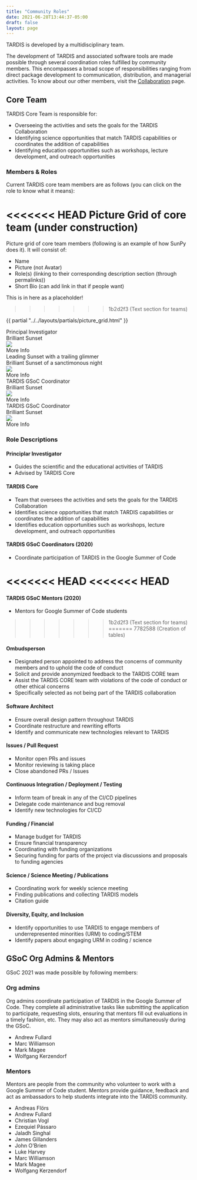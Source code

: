 ```yaml
---
title: "Community Roles"
date: 2021-06-28T13:44:37-05:00
draft: false
layout: page
---
```

TARDIS is developed by a multidisciplinary team. 

The development of TARDIS and associated software tools are made 
possible through several coordination roles fulfilled by community 
members. This encompasses a broad scope of responsibilities ranging 
from direct package development to communication, distribution, and 
managerial activities. To know about our other members, visit the 
<a href="../collaboration/">Collaboration</a> page.

## Core Team

TARDIS Core Team is responsible for:
 - Overseeing the activities and sets the goals for the TARDIS Collaboration
 - Identifying science opportunities that match TARDIS capabilities or coordinates the addition of capabilities
 - Identifying education opportunities such as workshops, lecture development, and outreach opportunities

### Members & Roles
Current TARDIS core team members are as follows (you can click on the role to know what it means):

<<<<<<< HEAD
Picture Grid of core team (under construction)
=======
Picture grid of core team members (following is an example of how SunPy does it). It will consist of:
 - Name
 - Picture (not Avatar)
 - Role(s) (linking to their corresponding description section (through permalinks))
 - Short Bio (can add link in that if people want)
 
 This is in here as a placeholder!
>>>>>>> 1b2d2f3 (Text section for teams)

{{ partial "../../layouts/partials/picture_grid.html" }}

<div class ="picture-grid">
    <div class ="individual-container">
        <div class ="role-box">Principal Investigator</div>
        <div class ="info-container">
            <div class ="person-name">Brilliant Sunset</div>
            <img class="rounded-picture" src="../pictures/random-image.jpg"> 
            <div class ="small-bio">More Info</div>
        </div>
    </div>
    <div class ="individual-container">
        <div class ="role-box">Leading Sunset with a trailing glimmer</div>
        <div class ="info-container">
            <div class ="person-name">Brilliant Sunset of a sanctimonous night</div>
            <img class="rounded-picture" src="../pictures/random-image.jpg"> 
            <div class ="small-bio">More Info</div>
        </div>
    </div>
    <div class ="individual-container">
        <div class ="role-box">TARDIS GSoC Coordinator</div>
        <div class ="info-container">
            <div class ="person-name">Brilliant Sunset</div>
            <img class="rounded-picture" src="../pictures/random-image.jpg"> 
            <div class ="small-bio">More Info</div>
        </div>
    </div>
    <div class ="individual-container">
        <div class ="role-box">TARDIS GSoC Coordinator</div>
        <div class ="info-container">
            <div class ="person-name">Brilliant Sunset</div>
            <img class="rounded-picture" src="../pictures/random-image.jpg"> 
            <div class ="small-bio">More Info</div>
        </div>
    </div>
</div>



### Role Descriptions
#### Principlar Investigator
 - Guides the scientific and the educational activities of TARDIS
 - Advised by TARDIS Core

#### TARDIS Core
 - Team that oversees the activities and sets the goals for the TARDIS Collaboration
 - Identifies science opportunities that match TARDIS capabilities or coordinates the addition of capabilities
 - Identifies education opportunities such as workshops, lecture development, and outreach opportunities

#### TARDIS GSoC Coordinators (2020)
 - Coordinate participation of TARDIS in the Google Summer of Code

<<<<<<< HEAD
<<<<<<< HEAD
=======
#### TARDIS GSoC Mentors (2020)
 - Mentors for Google Summer of Code students

>>>>>>> 1b2d2f3 (Text section for teams)
=======
>>>>>>> 7782588 (Creation of tables)
#### Ombudsperson
 - Designated person appointed to address the concerns of community members and to uphold the code of conduct
 - Solicit and provide anonymized feedback to the TARDIS CORE team
 - Assist the TARDIS CORE team with violations of the code of conduct or other ethical concerns
 - Specifically selected as not being part of the TARDIS collaboration

#### Software Architect
 - Ensure overall design pattern throughout TARDIS
 - Coordinate restructure and rewriting efforts
 - Identify and communicate new technologies relevant to TARDIS

#### Issues / Pull Request
 - Monitor open PRs and issues
 - Monitor reviewing is taking place
 - Close abandoned PRs / Issues

#### Continuous Integration / Deployment / Testing
 - Inform team of break in any of the CI/CD pipelines
 - Delegate code maintenance and bug removal
 - Identify new technologies for CI/CD

#### Funding / Financial
 - Manage budget for TARDIS
 - Ensure financial transparency
 - Coordinating with funding organizations
 - Securing funding for parts of the project via discussions and proposals to funding agencies

#### Science / Science Meeting / Publications
 - Coordinating work for weekly science meeting
 - Finding publications and collecting TARDIS models
 - Citation guide

#### Diversity, Equity, and Inclusion
 - Identify opportunities to use TARDIS to engage members of underrepresented minorities (URM) to coding/STEM
 - Identify papers about engaging URM in coding / science




## GSoC Org Admins & Mentors

GSoC 2021 was made possible by following members:

### Org admins
Org admins coordinate participation of TARDIS in the Google Summer of Code. 
They complete all administrative tasks like submitting the application to 
participate, requesting slots, ensuring that mentors fill out evaluations 
in a timely fashion, etc. They may also act as mentors simultaneously 
during the GSoC.
 - Andrew Fullard
 - Marc Williamson
 - Mark Magee
 - Wolfgang Kerzendorf


### Mentors
Mentors are people from the community who volunteer to work with a Google 
Summer of Code student. Mentors provide guidance, feedback and act as 
ambassadors to help students integrate into the TARDIS community. 
 - Andreas Flörs
 - Andrew Fullard
 - Christian Vogl
 - Ezequiel Pássaro
 - Jaladh Singhal
 - James Gillanders
 - John O'Brien
 - Luke Harvey
 - Marc Williamson
 - Mark Magee
 - Wolfgang Kerzendorf